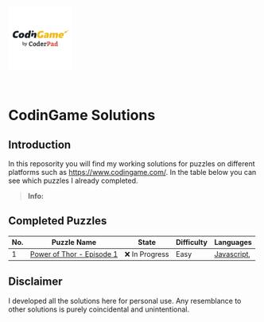 ﻿[![CodinGame](/CodinGameLogo.png)](https://www.codingame.com/ "CodinGame")

<br>

# CodinGame Solutions


## Introduction
In this reposority you will find my working solutions for puzzles on different platforms such as https://www.codingame.com/. In the table below you can see which puzzles I already completed.

> **Info:** 

## Completed Puzzles
| No. | Puzzle Name                                                                                                                       | State                        | Difficulty | Languages                                                                                                                                                                                                                                                                                                                                                                                                  |
|-----|-----------------------------------------------------------------------------------------------------------------------------------|------------------------------|------------|------------------------------------------------------------------------------------------------------------------------------------------------------------------------------------------------------------------------------------------------------------------------------------------------------------------------------------------------------------------------------------------------------------|
| 1   | [Power of Thor - Episode 1](https://www.codingame.com/ide/puzzle/power-of-thor-episode-1)                                                                        | :x:  In Progress            | Easy    |    [Javascript](https://github.com/zacheryfunch/Solutions/blob/main/power-of-thor-episode-1.js),                                                                                                                                                       

## Disclaimer
I developed all the solutions here for personal use. Any resemblance to other solutions is purely coincidental and unintentional.
